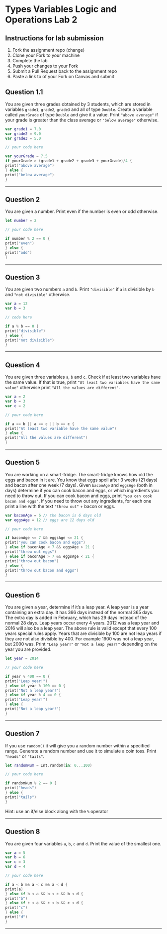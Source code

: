 # Types Variables Logic and Operations Lab 2

## Instructions for lab submission

1. Fork the assignment repo (change)
1. Clone your Fork to your machine
1. Complete the lab
1. Push your changes to your Fork
1. Submit a Pull Request back to the assignment repo
1. Paste a link to of your Fork on Canvas and submit

## Question 1.1

You are given three grades obtained by 3 students, which are stored in variables `grade1`, `grade2`, `grade3` and all of type `Double`.
Create a variable called `yourGrade` of type `Double` and give it a value.
Print `"above average"` if your grade is greater than the class average or `"below average"` otherwise.

```swift
var grade1 = 7.0
var grade2 = 9.0
var grade3 = 5.0

// your code here

var yourGrade = 7.5
if yourGrade > (grade1 + grade2 + grade3 + yourGrade)/4 {
print("above average")
} else {
print("below average")
}
```

***
## Question 2

You are given a number. Print even if the number is even or odd otherwise.

```swift
let number = 2

// your code here

if number % 2 == 0 {
print("even")
} else {
print("odd")
}
```

***
## Question 3

You are given two numbers `a` and `b`. Print `"divisible"` if `a` is divisible by `b` and `"not divisible"` otherwise.

```swift
var a = 12
var b = 3

// code here

if a % b == 0 {
print("divisible")
} else {
print("not divisible")
}
```

***
## Question 4

You are given three variables `a`, `b` and `c`. Check if at least two variables have the same value. If that is true, print `"At least two variables have the same value"` otherwise print `"All the values are different"`.

```swift
var a = 2
var b = 3
var c = 2

// your code here

if a == b || a == c || b == c {
print("At least two variable have the same value")
} else {
print("All the values are different")
}

```

***
## Question 5

You are working on a smart-fridge. The smart-fridge knows how old the eggs and bacon in it are. You know that eggs spoil after 3 weeks (21 days) and bacon after one week (7 days). Given `baconAge` and `eggsAge` (both in days) determine if you can cook bacon and eggs, or which ingredients you need to throw out. If you can cook bacon and eggs, print `"you can cook bacon and eggs"`. If you need to throw out any ingredients, for each one print a line with the text `"throw out"` + bacon or eggs.

```swift
var baconAge = 6 // the bacon is 6 days old
var eggsAge = 12 // eggs are 12 days old

// your code here

if baconAge <= 7 && eggsAge <= 21 {
print("you can cook bacon and eggs")
} else if baconAge < 7 && eggsAge > 21 {
print("throw out eggs")
} else if baconAge > 7 && eggsAge < 21 {
print("throw out bacon")
} else {
print("throw out bacon and eggs")
}

```

***
## Question 6

You are given a year, determine if it’s a leap year. A leap year is a year containing an extra day. It has 366 days instead of the normal 365 days. The extra day is added in February, which has 29 days instead of the normal 28 days. Leap years occur every 4 years. 2012 was a leap year and 2016 will also be a leap year.
The above rule is valid except that every 100 years special rules apply. Years that are divisible by 100 are not leap years if they are not also divisible by 400. For example 1900 was not a leap year, but 2000 was. Print `"Leap year!"` or `"Not a leap year!"` depending on the year you are provided.

```swift
let year = 2014

// your code here

if year % 400 == 0 {
print("Leap year!")
} else if year % 100 == 0 {
print("Not a leap year!")
} else if year % 4 == 0 {
print("Leap year!")
} else {
print("Not a leap year!")
}

```

***
## Question 7

If you use `random()` it will give you a random number within a specified range. Generate a random number and use it to simulate a coin toss. Print `"heads"` or `"tails"`.

```swift
let randomNum = Int.random(in: 0...100)

// your code here

if randomNum % 2 == 0 {
print("heads")
} else {
print("tails")
}

```

Hint: use an if/else block along with the `%` operator

***
## Question 8

You are given four variables `a`, `b`, `c` and `d`. Print the value of the smallest one.

```swift
var a = 5
var b = 6
var c = 3
var d = 4

// your code here

if a < b && a < c && a < d {
print(a)
} else if b < a && b < c && b < d {
print("b")
} else if c < a && c < b && c < d {
print("c")
} else {
print("d")
}

```

***
